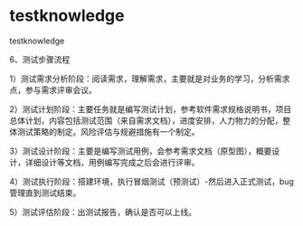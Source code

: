 # testknowledge
testknowledge


6、测试步骤流程

1）测试需求分析阶段：阅读需求，理解需求，主要就是对业务的学习，分析需求点，参与需求评审会议。

2）测试计划阶段：主要任务就是编写测试计划，参考软件需求规格说明书，项目总体计划，内容包括测试范围（来自需求文档），进度安排，人力物力的分配，整体测试策略的制定。风险评估与规避措施有一个制定。

3）测试设计阶段：主要是编写测试用例，会参考需求文档（原型图），概要设计，详细设计等文档，用例编写完成之后会进行评审。

4）测试执行阶段：搭建环境，执行冒烟测试（预测试）-然后进入正式测试，bug管理直到测试结束。

5）测试评估阶段：出测试报告，确认是否可以上线。

